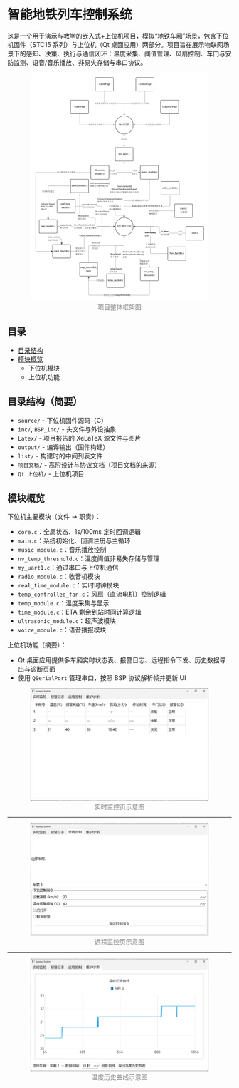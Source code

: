 # 智能地铁列车控制系统

这是一个用于演示与教学的嵌入式+上位机项目，模拟“地铁车厢”场景，包含下位机固件（STC15 系列）与上位机（Qt 桌面应用）两部分。项目旨在展示物联网场景下的感知、决策、执行与通信闭环：温度采集、阈值管理、风扇控制、车门与安防监测、语音/音乐播放、非易失存储与串口协议。

<p align="center">
  <img src="Final Project Report/images/22-46-17.png" alt="项目整体框架图" width="400"><br>
  <span style="color:gray; font-size:14px;">项目整体框架图</span>
</p>


## 目录

- [目录结构](##目录结构（简要）)
- [模块概览](##模块概览)
  - 下位机模块
  - 上位机功能


## 目录结构（简要）

- `source/` - 下位机固件源码（C）
- `inc/`, `BSP_inc/` - 头文件与外设抽象
- `Latex/` - 项目报告的 XeLaTeX 源文件与图片
- `output/` - 编译输出（固件构建）
- `list/` - 构建时的中间列表文件
- `项目文档/` - 高阶设计与协议文档（项目文档的来源）
- `Qt 上位机/` - 上位机项目


## 模块概览

下位机主要模块（文件 -> 职责）：

- `core.c`：全局状态、1s/100ms 定时回调逻辑
- `main.c`：系统初始化、回调注册与主循环
- `music_module.c`：音乐播放控制
- `nv_temp_threshold.c`：温度阈值非易失存储与管理
- `my_uart1.c`：通过串口与上位机通信
- `radio_module.c`：收音机模块
- `real_time_module.c`：实时时钟模块
- `temp_controlled_fan.c`：风扇（直流电机）控制逻辑
- `temp_module.c`：温度采集与显示
- `time_module.c`：ETA 剩余到站时间计算逻辑
- `ultrasonic_module.c`：超声波模块
- `voice_module.c`：语音播报模块


上位机功能（摘要）：

- Qt 桌面应用提供多车厢实时状态表、报警日志、远程指令下发、历史数据导出与诊断页面
- 使用 `QSerialPort` 管理串口，按照 BSP 协议解析帧并更新 UI


<p align="center">
  <img src="Final Project Report/images/21-05-51.png" alt="实时监控页示意图" width="400"><br>
  <span style="color:gray; font-size:14px;">实时监控页示意图</span>
</p>

---

<p align="center">
  <img src="Final Project Report/images/21-06-37.png" alt="远程监控页示意图" width="400"><br>
  <span style="color:gray; font-size:14px;">远程监控页示意图</span>
</p>

---

<p align="center">
  <img src="Final Project Report/images/21-06-59.png" alt="温度历史曲线示意图" width="400"><br>
  <span style="color:gray; font-size:14px;">温度历史曲线示意图</span>
</p>



